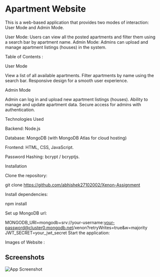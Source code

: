 
# Apartment Website

This is a web-based application that provides two modes of interaction: User Mode and Admin Mode.

User Mode: Users can view all the posted apartments and filter them using a search bar by apartment name.
Admin Mode: Admins can upload and manage apartment listings (houses) in the system.

Table of Contents :

User Mode

View a list of all available apartments.
Filter apartments by name using the search bar.
Responsive design for a smooth user experience.

Admin Mode

Admin can log in and upload new apartment listings (houses).
Ability to manage and update apartment data.
Secure access for admins with authentication.

Technologies Used

Backend: Node.js

Database: MongoDB (with MongoDB Atlas for cloud hosting)

Frontend: HTML, CSS, JavaScript.

Password Hashing: bcrypt / bcryptjs.



Installation

Clone the repository:

git clone https://github.com/abhishek27102002/Xenon-Assignment


Install dependencies:

npm install

Set up MongoDB url:

MONGODB_URI=mongodb+srv://your-username:your-password@cluster0.mongodb.net/xenon?retryWrites=true&w=majority
JWT_SECRET=your_jwt_secret
Start the application:


Images of Website :


## Screenshots

![App Screenshot](https://drive.google.com/drive/folders/1DHjllgp6dT9ElIX5RiXWRy5Kj_GalrkP?usp=sharing)


